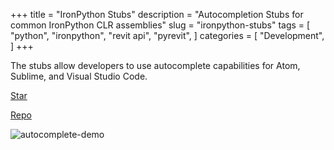 +++
title = "IronPython Stubs"
description = "Autocompletion Stubs for common IronPython CLR assemblies"
slug = "ironpython-stubs"
tags = [
    "python",
    "ironpython",
    "revit api",
    "pyrevit",
]
categories = [
    "Development",
]
+++

The stubs allow developers to use autocomplete capabilities for Atom, Sublime, and Visual Studio Code.


<a class="github-button" href="https://github.com/gtalarico/ironpython-stubs" data-size="large" data-show-count="true" aria-label="Star gtalarico/ironpython-stubs on GitHub">Star</a>

<div class="links">
    <i class="fab fa-github"></i>
    <a href="https://github.com/gtalarico/ironpython-stubs">Repo</a>
</div>

![autocomplete-demo](https://raw.githubusercontent.com/gtalarico/ironpython-stubs/master/docs/sublime/sublime-demo-large.gif)
